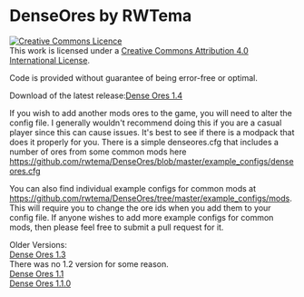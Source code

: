 DenseOres by RWTema
=========

<a rel="license" href="http://creativecommons.org/licenses/by/4.0/deed.en_GB"><img alt="Creative Commons Licence" style="border-width:0" src="http://i.creativecommons.org/l/by/4.0/88x31.png" /></a><br />This work is licensed under a <a rel="license" href="http://creativecommons.org/licenses/by/4.0/deed.en_GB">Creative Commons Attribution 4.0 International License</a>.

Code is provided without guarantee of being error-free or optimal.


Download of the latest release:<a href="http://www.mediafire.com/download/ac7a4hb8cuzm6rb/denseores-1.4.jar">Dense Ores 1.4</a>


If you wish to add another mods ores to the game, you will need to alter the config file. I generally wouldn't recommend doing this if you are a casual player since this can cause issues. It's best to see if there is a modpack that does it properly for you. There is a simple denseores.cfg that includes a number of ores from some common mods here <a href="https://github.com/rwtema/DenseOres/blob/master/example_configs/denseores.cfg">https://github.com/rwtema/DenseOres/blob/master/example_configs/denseores.cfg</a><br>

You can also find individual example configs for common mods at <a href="https://github.com/rwtema/DenseOres/tree/master/example_configs/mods">https://github.com/rwtema/DenseOres/tree/master/example_configs/mods</a>. This will require you to change the ore ids when you add them to your config file. If anyone wishes to add more example configs for common mods, then please feel free to submit a pull request for it.<br>


Older Versions:<br>
<a href="http://www.mediafire.com/download/vcluluqcd8k0atp/denseores-1.3.jar">Dense Ores 1.3</a><br>
There was no 1.2 version for some reason.<br>
<a href="http://www.mediafire.com/download/7okkg0vqm2zm5z2/denseores-1.1.jar">Dense Ores 1.1</a><br>
<a href="http://www.mediafire.com/download/5lh66z373w40bx7/denseores-1.0.0.jar">Dense Ores 1.1.0</a><br>



